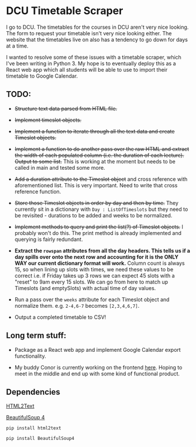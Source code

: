 # DCU Timetable Scraper

I go to DCU. The timetables for the courses in DCU aren't very nice looking. The form to request your timetable isn't very nice looking either. The website that the timetables live on also has a tendency to go down for days at a time.

I wanted to resolve some of these issues with a timetable scraper, which I've been writing in Python 3. My hope is to eventually deploy this as a React web app which all students will be able to use to import their timetable to Google Calendar.


## TODO:

* ~~Structure text data parsed from HTML file.~~

* ~~Implement timeslot objects.~~

* ~~Implement a function to iterate through all the text data and create Timeslot objects.~~

* ~~Implement a function to do another pass over the raw HTML and extract the width of each populated column (i.e. the duration of each lecture). Output to some list.~~
This is working at the moment but needs to be called in main and tested some more.

* ~~Add a duration attribute to the Timeslot object~~ and cross reference with aforementioned list. This is very important. Need to write that cross reference function.

* ~~Store those Timeslot objects in order by day and then by time.~~ They currently sit in a dictionary with `Day : ListOfTimeslots` but they need to be revisited - durations to be added and weeks to be normalized.

* ~~Implement methods to query and print the list(?) of Timeslot objects.~~
I probably won't do this. The print method is already implemented and querying is fairly redundant.

* **Extract the `rowspan` attributes from all the day headers. This tells us if a day spills over onto the next row and accounting for it is the ONLY WAY our current dictionary format will work.** Column count is always 15, so when lining up slots with times, we need these values to be correct i.e. if Friday takes up 3 rows we can expect 45 slots with a "reset" to 9am every 15 slots. We can go from here to match up Timeslots (and emptySlots) with actual time of day values. 

* Run a pass over the `weeks` attribute for each Timeslot object and normalize them. e.g. `2-4,6-7` becomes `[2,3,4,6,7]`.

* Output a completed timetable to CSV!


## Long term stuff:

* Package as a React web app and implement Google Calendar export functionality.

* My buddy Conor is currently working on the frontend [here](https://github.com/LemonUnderscore/DCU-Timetable-Webapp). Hoping to meet in the middle and end up with some kind of functional product.


## Dependencies

[HTML2Text](https://pypi.org/project/html2text/)

[BeautifulSoup 4](https://www.crummy.com/software/BeautifulSoup/bs4/doc/)

```
pip install html2text

pip install BeautifulSoup4
```
